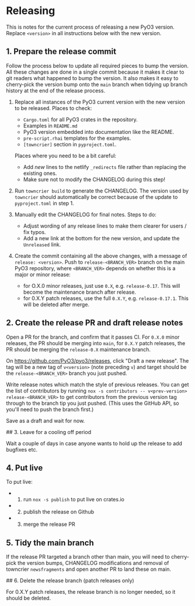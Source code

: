 # Releasing

This is notes for the current process of releasing a new PyO3 version. Replace `<version>` in all instructions below with the new version.

## 1. Prepare the release commit

Follow the process below to update all required pieces to bump the version. All these changes are done in a single commit because it makes it clear to git readers what happened to bump the version. It also makes it easy to cherry-pick the version bump onto the `main` branch when tidying up branch history at the end of the release process.

1. Replace all instances of the PyO3 current version with the new version to be released. Places to check:
   - `Cargo.toml` for all PyO3 crates in the repository.
   - Examples in `README.md`
   - PyO3 version embedded into documentation like the README.
   - `pre-script.rhai` templates for the examples.
   - `[towncrier]` section in `pyproject.toml`.

   Places where you need to be a bit careful:
   - Add _new_ lines to the netlify `_redirects` file rather than replacing the existing ones.
   - Make sure not to modify the CHANGELOG during this step!

2. Run `towncrier build` to generate the CHANGELOG. The version used by `towncrier` should automatically be correct because of the update to `pyproject.toml` in step 1.

3. Manually edit the CHANGELOG for final notes. Steps to do:
   - Adjust wording of any release lines to make them clearer for users / fix typos.
   - Add a new link at the bottom for the new version, and update the `Unreleased` link.

4. Create the commit containing all the above changes, with a message of `release: <version>`. Push to `release-<BRANCH_VER>` branch on the main PyO3 repository, where `<BRANCH_VER>` depends on whether this is a major or minor release:
   - for O.X.0 minor releases, just use `0.X`, e.g. `release-0.17`. This will become the maintenance branch after release.
   - for 0.X.Y patch releases, use the full `0.X.Y`, e.g. `release-0.17.1`. This will be deleted after merge.

## 2. Create the release PR and draft release notes

Open a PR for the branch, and confirm that it passes CI. For `0.X.0` minor releases, the PR should be merging into `main`, for `0.X.Y` patch releases, the PR should be merging the `release-0.X` maintenance branch.

On https://github.com/PyO3/pyo3/releases, click "Draft a new release". The tag will be a new tag of `v<version>` (note preceding `v`) and target should be the `release-<BRANCH_VER>` branch you just pushed.

Write release notes which match the style of previous releases. You can get the list of contributors by running `nox -s contributors -- v<prev-version> release-<BRANCH_VER>` to get contributors from the previous version tag through to the branch tip you just pushed. (This uses the GitHub API, so you'll need to push the branch first.)

Save as a draft and wait for now.

## 3. Leave for a cooling off period

Wait a couple of days in case anyone wants to hold up the release to add bugfixes etc.

## 4. Put live

To put live:
- 1. run `nox -s publish` to put live on crates.io
- 2. publish the release on Github
- 3. merge the release PR

## 5. Tidy the main branch

If the release PR targeted a branch other than main, you will need to cherry-pick the version bumps, CHANGELOG modifications and removal of towncrier `newsfragments` and open another PR to land these on main.

## 6. Delete the release branch (patch releases only)

For 0.X.Y patch releases, the release branch is no longer needed, so it should be deleted.
